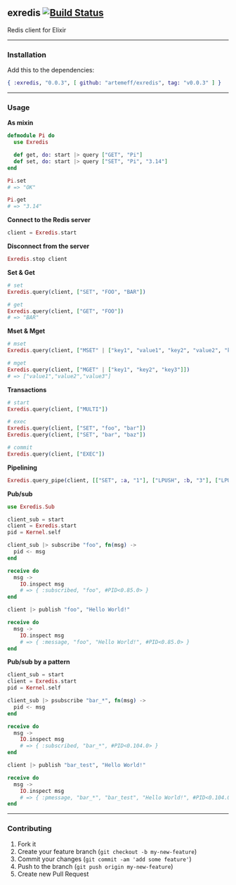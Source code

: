 ## exredis [![Build Status](https://travis-ci.org/artemeff/exredis.png?branch=master)](https://travis-ci.org/artemeff/exredis)

Redis client for Elixir

---

### Installation

Add this to the dependencies:

```elixir
{ :exredis, "0.0.3", [ github: "artemeff/exredis", tag: "v0.0.3" ] }
```

---

### Usage

__As mixin__

```elixir
defmodule Pi do
  use Exredis

  def get, do: start |> query ["GET", "Pi"]
  def set, do: start |> query ["SET", "Pi", "3.14"]
end

Pi.set
# => "OK"

Pi.get
# => "3.14"
```

__Connect to the Redis server__

```elixir
client = Exredis.start
```

__Disconnect from the server__

```elixir
Exredis.stop client
```

__Set & Get__

```elixir
# set
Exredis.query(client, ["SET", "FOO", "BAR"])

# get
Exredis.query(client, ["GET", "FOO"])
# => "BAR"
```

__Mset & Mget__

```elixir
# mset
Exredis.query(client, ["MSET" | ["key1", "value1", "key2", "value2", "key3", "value3"]])

# mget
Exredis.query(client, ["MGET" | ["key1", "key2", "key3"]])
# => ["value1","value2","value3"]
```

__Transactions__

```elixir
# start
Exredis.query(client, ["MULTI"])

# exec
Exredis.query(client, ["SET", "foo", "bar"])
Exredis.query(client, ["SET", "bar", "baz"])

# commit
Exredis.query(client, ["EXEC"])
```

__Pipelining__

```elixir
Exredis.query_pipe(client, [["SET", :a, "1"], ["LPUSH", :b, "3"], ["LPUSH", :b, "2"]])
```

__Pub/sub__

```elixir
use Exredis.Sub

client_sub = start
client = Exredis.start
pid = Kernel.self

client_sub |> subscribe "foo", fn(msg) ->
  pid <- msg
end

receive do
  msg ->
    IO.inspect msg
    # => { :subscribed, "foo", #PID<0.85.0> }
end

client |> publish "foo", "Hello World!"

receive do
  msg ->
    IO.inspect msg
    # => { :message, "foo", "Hello World!", #PID<0.85.0> }
end
```

__Pub/sub by a pattern__

```elixir
client_sub = start
client = Exredis.start
pid = Kernel.self

client_sub |> psubscribe "bar_*", fn(msg) ->
  pid <- msg
end

receive do
  msg ->
    IO.inspect msg
    # => { :subscribed, "bar_*", #PID<0.104.0> }
end

client |> publish "bar_test", "Hello World!"

receive do
  msg ->
    IO.inspect msg
    # => { :pmessage, "bar_*", "bar_test", "Hello World!", #PID<0.104.0> }
end
```

---

### Contributing

1. Fork it
2. Create your feature branch (`git checkout -b my-new-feature`)
3. Commit your changes (`git commit -am 'add some feature'`)
4. Push to the branch (`git push origin my-new-feature`)
5. Create new Pull Request
